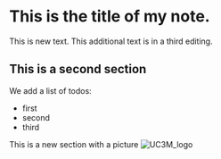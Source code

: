 # This is the title of my **note**.

This is new text.
This additional text is in a third editing.


## This is a second section

We add a list of todos:
- first
- second
- third

 This is a new section with a picture
![UC3M_logo](https://www.uc3m.es/ss/Satellite?blobcol=urldata&blobkey=id&blobtable=MungoBlobs&blobwhere=1371552353583&ssbinary=true)

